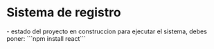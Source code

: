 <h1> Sistema de registro </h1>
- estado del proyecto en construccion
para ejecutar el sistema, debes poner:
```npm install react```
